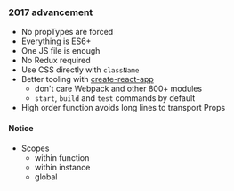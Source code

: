### 2017 advancement

- No propTypes are forced
- Everything is ES6+
- One JS file is enough
- No Redux required
- Use CSS directly with `className`
- Better tooling with [create-react-app](https://github.com/facebookincubator/create-react-app)
  - don't care Webpack and other 800+ modules
  - `start`, `build` and `test` commands by default
- High order function avoids long lines to transport Props


#### Notice 

- Scopes
  - within function
  - within instance
  - global

